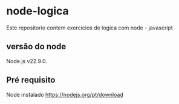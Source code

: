 # node-logica
Este repositorio contem exercicios de logica com node - javascript

## versão do node
Node.js v22.9.0.

## Pré requisito
Node instalado 
https://nodejs.org/pt/download

